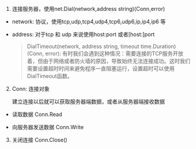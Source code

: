 1. 连接服务器，使用net.Dial(network,address string)(Conn,error)

+ network: 协议，使用tcp,udp,tcp4,udp4,tcp6,udp6,ip,ip4,ip6 等

+ address: 对于tcp 和 udp 来说使用host:port 或者[host:]port

  >DialTimeout(network, address string, timeout time.Duration) (Conn, error): 有时我们会遇到这种情况：需要连接的TCP服务开放着，但由于网络或者防火墙的原因，导致始终无法连接成功。这时我们需要设置超时时间来避免程序一直阻塞运行，设置超时可以使用
DialTimeout函数。

2. Conn: 连接对象

   建立连接以后就可以获取服务器端数据，或者从服务器端接收数据

+ 读取数据 Conn.Read

+ 向服务器发送数据 Conn.Write

3. 关闭连接 Conn.Close()